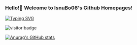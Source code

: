 ### Hello!👋 Welcome to lsnuBo08's Github Homepages!

<a href="https://git.io/typing-svg"><img src="https://readme-typing-svg.demolab.com?font=Fira+Code&pause=1000&random=false&width=435&lines=Hello+,+vistor!;Welcome+to+Github+world!" alt="Typing SVG" /></a>

![visitor badge](https://visitor-badge.glitch.me/badge?page_id=jwenjian.visitor-badge)


[![Anurag's GitHub stats](https://github-readme-stats.vercel.app/api?username=lsnuBo08)](https://github.com/anuraghazra/github-readme-stats)
<!--
**lsnuBo08/lsnuBo08** is a ✨ _special_ ✨ repository because its `README.md` (this file) appears on your GitHub profile.

Here are some ideas to get you started:

- 🔭 I’m currently working on ...
- 🌱 I’m currently learning ...
- 👯 I’m looking to collaborate on ...
- 🤔 I’m looking for help with ...
- 💬 Ask me about ...
- 📫 How to reach me: ...
- 😄 Pronouns: ...
- ⚡ Fun fact: ...
-->
